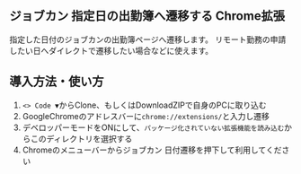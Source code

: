 ## ジョブカン 指定日の出勤簿へ遷移する Chrome拡張

指定した日付のジョブカンの出勤簿ページへ遷移します。
リモート勤務の申請したい日へダイレクトで遷移したい場合などに使えます。

## 導入方法・使い方

1. `<> Code ▼`からClone、もしくはDownloadZIPで自身のPCに取り込む
2. GoogleChromeのアドレスバーに`chrome://extensions/`と入力し遷移
3. デベロッパーモードをONにして、`パッケージ化されていない拡張機能を読み込む`からこのディレクトリを選択する
4. Chromeのメニューバーからジョブカン 日付遷移を押下して利用してください
